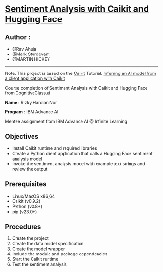 
# [Sentiment Analysis with Caikit and Hugging Face](https://cognitiveclass.ai/courses/course-v1:IBMSkillsNetwork+GPXX0PYAEN+v1?authuser=0)
## **Author** : 
 * @Rav Ahuja
 * @Mark Sturdevant
 * @MARTIN HICKEY

---
Note: This project is based on the [Caikit](https://caikit.readthedocs.io/en/latest/index.html) Tutorial: [Inferring an AI model from a client application with Caikit](https://caikit.github.io/website/docs/tutorial_appdev.html)

Course completion of Sentiment Analysis with Caikit and Hugging Face from CognitiveClass.ai


**Name** : Rizky Hardian Nor

**Program** : IBM Advance AI

Mentee assignment from IBM Advance AI @ Infinite Learning


## Objectives

 -  Install Caikit runtime and required libraries
 -  Create a Python client application that calls a Hugging Face sentiment analysis model
 -  Invoke the sentiment analysis model with example text strings and review the output

## Prerequisites

 -  Linux/MacOS x86_64
 -  Caikit (v0.9.2)
 -  Python (v3.8+)
 -  pip (v23.0+)

## Procedures
 1. Create the project
 2. Create the data model specification
 3. Create the model wrapper
 4. Include the module and package dependencies
 5. Start the Caikit runtime
 6. Test the sentiment analysis
